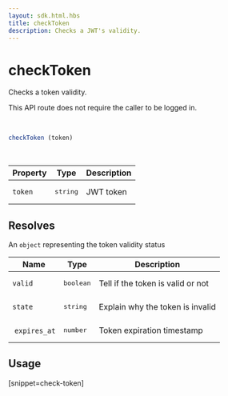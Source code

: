 ```yaml
---
layout: sdk.html.hbs
title: checkToken
description: Checks a JWT's validity.
---
```


# checkToken

Checks a token validity.

This API route does not require the caller to be logged in.

<br/>

```javascript
checkToken (token)
```

<br/>

| Property    | Type    | Description
|--------------|---------|-------------
| ``token`` | <pre>string</pre> | JWT token

## Resolves

An `object` representing the token validity status

| Name                | Type    | Description
| ------------------- | ------- | -----------------------------------
| `valid`               | <pre>boolean</pre> | Tell if the token is valid or not
| `state`               | <pre>string</pre> | Explain why the token is invalid
| `expires_at`          | <pre>number</pre> | Token expiration timestamp |

## Usage

[snippet=check-token]
